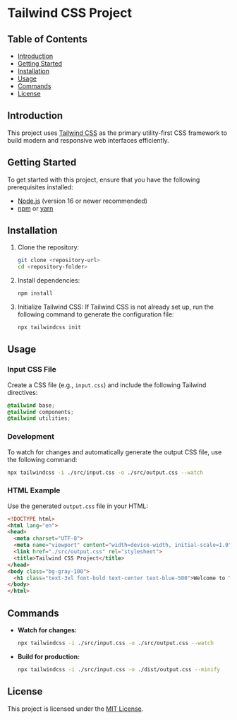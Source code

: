 # Tailwind CSS Project

## Table of Contents
- [Introduction](#introduction)
- [Getting Started](#getting-started)
- [Installation](#installation)
- [Usage](#usage)
- [Commands](#commands)
- [License](#license)

## Introduction
This project uses [Tailwind CSS](https://tailwindcss.com/) as the primary utility-first CSS framework to build modern and responsive web interfaces efficiently.

## Getting Started
To get started with this project, ensure that you have the following prerequisites installed:

- [Node.js](https://nodejs.org/) (version 16 or newer recommended)
- [npm](https://www.npmjs.com/) or [yarn](https://yarnpkg.com/)

## Installation

1. Clone the repository:
   ```bash
   git clone <repository-url>
   cd <repository-folder>
   ```

2. Install dependencies:
   ```bash
   npm install
   ```

3. Initialize Tailwind CSS:
   If Tailwind CSS is not already set up, run the following command to generate the configuration file:
   ```bash
   npx tailwindcss init
   ```

## Usage

### Input CSS File
Create a CSS file (e.g., `input.css`) and include the following Tailwind directives:
```css
@tailwind base;
@tailwind components;
@tailwind utilities;
```

### Development
To watch for changes and automatically generate the output CSS file, use the following command:
```bash
npx tailwindcss -i ./src/input.css -o ./src/output.css --watch
```

### HTML Example
Use the generated `output.css` file in your HTML:
```html
<!DOCTYPE html>
<html lang="en">
<head>
  <meta charset="UTF-8">
  <meta name="viewport" content="width=device-width, initial-scale=1.0">
  <link href="./src/output.css" rel="stylesheet">
  <title>Tailwind CSS Project</title>
</head>
<body class="bg-gray-100">
  <h1 class="text-3xl font-bold text-center text-blue-500">Welcome to Tailwind CSS!</h1>
</body>
</html>
```

## Commands

- **Watch for changes:**
  ```bash
  npx tailwindcss -i ./src/input.css -o ./src/output.css --watch
  ```

- **Build for production:**
  ```bash
  npx tailwindcss -i ./src/input.css -o ./dist/output.css --minify
  ```

## License
This project is licensed under the [MIT License](LICENSE).
